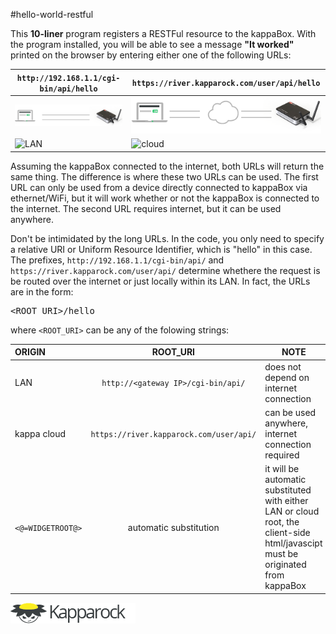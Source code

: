#hello-world-restful

This <strong>10-liner</strong> program registers a RESTFul resource to the kappaBox. With the program installed, you will be able to see a message <strong>"It worked"</strong> printed on the browser by entering either one of the following URLs:

|`http://192.168.1.1/cgi-bin/api/hello`|`https://river.kapparock.com/user/api/hello`|
|---------|----------|
|![LAN](/img/local.png)|![cloud](/img/remote.png)|
|![LAN](http://doc.kapparock.com/wp-content/uploads/2015/02/local_it_worked.png)|![cloud](https://doc.kapparock.com/wp-content/uploads/2015/02/remote_it_worked.png) |
Assuming the kappaBox connected to the internet, both URLs will return the same thing. The difference is where these two URLs can be used. The first URL can only be used from a device directly connected to kappaBox via ethernet/WiFi, but it will work whether or not the kappaBox is connected to the internet. The second URL requires internet, but it can be used anywhere.

Don't be intimidated by the long URLs. In the code, you only need to specify a relative URI or Uniform Resource Identifier, which is "hello" in this case. The prefixes, `http://192.168.1.1/cgi-bin/api/` and `https://river.kapparock.com/user/api/` determine whethere the request is be routed over the internet or just locally within its LAN. In fact, the URLs are in the form: <pre>&lt;ROOT_URI&gt;/hello </pre> 

where `<ROOT_URI>` can be any of the folowing strings:

|ORIGIN	|ROOT_URI	|NOTE |
|:-------|:-------:|-------|
|LAN	|`http://<gateway IP>/cgi-bin/api/`	|does not depend on internet connection|
|kappa cloud	|`https://river.kapparock.com/user/api/`	|can be used anywhere, internet connection required|
|`<@=WIDGETROOT@>`|automatic substitution| it will be automatic substituted with either LAN or cloud root, the client-side html/javascipt must be originated from kappaBox|

<a href="http://www.kapparock.com">![logo](/img/logo-name200x32.png)</a>



